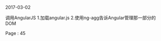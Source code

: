 2017-03-02
 <script src="../angular.min.js"></script>
调用AngularJS
1.加载angular.js
2.使用ng-agg告诉Angular管理那一部分的DOM











Page :  45
























